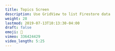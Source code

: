 ```yaml
---
title: Topics Screen
description: Use GridView to list Firestore data
weight: 28
lastmod: 2019-07-13T10:13:30-04:00
draft: false
emoji: 📳
vimeo: 336424429
video_length: 5:25
---
```

